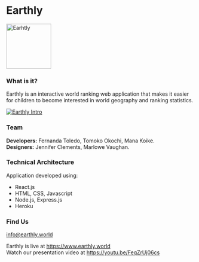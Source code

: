 # Earthly
<img src="https://www.earthly.world/static/media/earthly_logo.40d8f964.svg" width="120" alt="Earhtly">

### What is it?

Earthly is an interactive world ranking web application that makes it easier for children to become interested in world geography and ranking statistics.

[![Earthly Intro](http://fernandatote.com/wp-content/uploads/2018/09/earthly-video-shot.png)](http://fernandatote.com/wp-content/uploads/2018/09/Earthly-1.mp4)

### Team

**Developers:** Fernanda Toledo, Tomoko Okochi, Mana Koike. <br />
**Designers:** Jennifer Clements, Marlowe Vaughan.

### Technical Architecture

Application developed using:
- React.js 
- HTML, CSS, Javascript
- Node.js, Express.js
- Heroku

### Find Us

info@earthly.world

Earthly is live at https://www.earthly.world <br />
Watch our presentation video at https://youtu.be/FeqZrUj06cs


